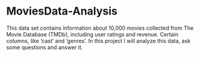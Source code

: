 # MoviesData-Analysis
This data set contains information about 10,000 movies collected from The Movie Database (TMDb), including user ratings and revenue. Certain columns, like ‘cast’ and ‘genres’. In this project I will analyze this data, ask some questions and answer it.
